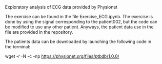 Exploratory analysis of ECG data provided by Physionet

The exercise can be found in the file Exercise_ECG.ipynb.
The exercise is done by using the signal corresponding to the patient002, but the code can be modified to use any other patient.
Anyways, the patient data use in the file are provided in the repository.

The patients data can be downloaded by launching the following code in the terminal:

wget -r -N -c -np https://physionet.org/files/ptbdb/1.0.0/
